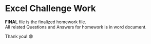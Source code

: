 # Excel Challenge Work

**FINAL** file is the finalized homework file.  
All related Questions and Answers for homework is in word document. 

Thank you! :smile: 
